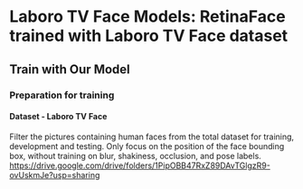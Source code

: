 Laboro TV Face Models: RetinaFace trained with Laboro TV Face dataset
======

Train with Our Model
---
### Preparation for training<br>
#### Dataset - Laboro TV Face <br>
Filter the pictures containing human faces from the total dataset for training, development and testing. Only focus on the position of the face bounding box, without training on blur, shakiness, occlusion, and pose labels. 
https://drive.google.com/drive/folders/1PipOBB47RxZ89DAvTGlgzR9-ovUskmJe?usp=sharing


